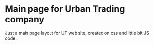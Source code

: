 # Main page for Urban Trading company 
Just a main page layout for UT web site, created on css and little bit JS code.
